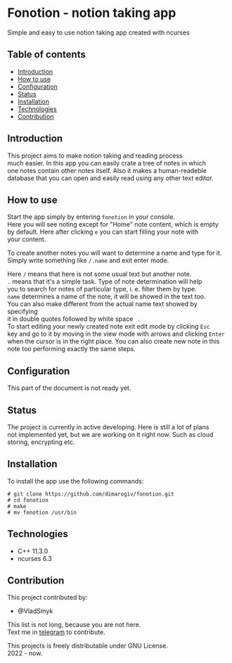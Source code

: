 # Fonotion - notion taking app  
Simple and easy to use notion taking app created with ncurses  
## Table of contents
- [Introduction](#introduction)
- [How to use](#how-to-use)
- [Configuration](#configuration)
- [Status](#status)
- [Installation](#installation)
- [Technologies](#technologies)
- [Contribution](#contribution)
  
## Introduction
This project aims to make notion taking and reading process  
much easier. In this app you can easily crate a tree of notes in which  
one notes contain other notes itself. Also it makes a human-readeble  
database that you can open and easily read using any other text editor.  
  
## How to use
Start the app simply by entering `fonotion` in your console.  
Here you will see noting except for "Home" note content, which is empty  
by default. Here after clicking `e` you can start filling your note with  
your content.  
  
To create another notes you will want to determine a name and type for it.  
Simply write something like `/.name` and exit enter mode.  
  
Here `/` means that here is not some usual text but another note.  
`.` means that it's a simple task. Type of note determination will help  
you to search for notes of particular type, i. e. filter them by type.  
`name` determines a name of the note, it will be showed in the text too.  
You can also make different from the actual name text showed by specifying  
it in double quotes followed by white space ` `.  
To start editing your newly created note exit edit mode by clicking `Esc`  
key and go to it by moving in the view mode with arrows and clicking `Enter`
when the cursor is in the right place. You can also create new note in this  
note too performing exactly the same steps.  
  
## Configuration
This part of the document is not ready yet.  
  
## Status
The project is currently in active developing. Here is still a lot of plans  
not implemented yet, but we are working on it right now. Such as cloud  
storing, encrypting etc.

## Installation  
To install the app use the following commands:  
```
# git clone https://github.com/dimarogiv/fonotion.git  
# cd fonotion
# make
# mv fonotion /usr/bin
```
  
## Technologies
- C++ 11.3.0
- ncurses 6.3  
  
## Contribution  
This project contributed by:
- @VladSmyk

This list is not long, because you are not here.  
Text me in [telegram](t.me/dimonchik315) to contribute.  
  
This projects is freely distributable under GNU License.  
2022 - now.
